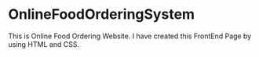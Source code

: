 
# OnlineFoodOrderingSystem
This is Online Food Ordering Website. I have created this FrontEnd Page by using HTML and CSS.
